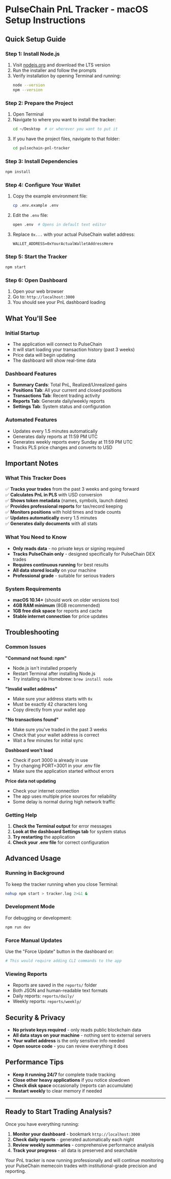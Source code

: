# PulseChain PnL Tracker - macOS Setup Instructions

## Quick Setup Guide

### Step 1: Install Node.js
1. Visit [nodejs.org](https://nodejs.org/) and download the LTS version
2. Run the installer and follow the prompts
3. Verify installation by opening Terminal and running:
   ```bash
   node --version
   npm --version
   ```

### Step 2: Prepare the Project
1. Open Terminal
2. Navigate to where you want to install the tracker:
   ```bash
   cd ~/Desktop  # or wherever you want to put it
   ```
3. If you have the project files, navigate to that folder:
   ```bash
   cd pulsechain-pnl-tracker
   ```

### Step 3: Install Dependencies
```bash
npm install
```

### Step 4: Configure Your Wallet
1. Copy the example environment file:
   ```bash
   cp .env.example .env
   ```
2. Edit the `.env` file:
   ```bash
   open .env  # Opens in default text editor
   ```
3. Replace `0x...` with your actual PulseChain wallet address:
   ```
   WALLET_ADDRESS=0xYourActualWalletAddressHere
   ```

### Step 5: Start the Tracker
```bash
npm start
```

### Step 6: Open Dashboard
1. Open your web browser
2. Go to: `http://localhost:3000`
3. You should see your PnL dashboard loading

## What You'll See

### Initial Startup
- The application will connect to PulseChain
- It will start loading your transaction history (past 3 weeks)
- Price data will begin updating
- The dashboard will show real-time data

### Dashboard Features
- **Summary Cards**: Total PnL, Realized/Unrealized gains
- **Positions Tab**: All your current and closed positions
- **Transactions Tab**: Recent trading activity
- **Reports Tab**: Generate daily/weekly reports
- **Settings Tab**: System status and configuration

### Automated Features
- Updates every 1.5 minutes automatically
- Generates daily reports at 11:59 PM UTC
- Generates weekly reports every Sunday at 11:59 PM UTC
- Tracks PLS price changes and converts to USD

## Important Notes

### What This Tracker Does
✅ **Tracks your trades** from the past 3 weeks and going forward  
✅ **Calculates PnL in PLS** with USD conversion  
✅ **Shows token metadata** (names, symbols, launch dates)  
✅ **Provides professional reports** for tax/record keeping  
✅ **Monitors positions** with hold times and trade counts  
✅ **Updates automatically** every 1.5 minutes  
✅ **Generates daily documents** with all stats  

### What You Need to Know
- **Only reads data** - no private keys or signing required
- **Tracks PulseChain only** - designed specifically for PulseChain DEX trades
- **Requires continuous running** for best results
- **All data stored locally** on your machine
- **Professional grade** - suitable for serious traders

### System Requirements
- **macOS 10.14+** (should work on older versions too)
- **4GB RAM minimum** (8GB recommended)
- **1GB free disk space** for reports and cache
- **Stable internet connection** for price updates

## Troubleshooting

### Common Issues

**"Command not found: npm"**
- Node.js isn't installed properly
- Restart Terminal after installing Node.js
- Try installing via Homebrew: `brew install node`

**"Invalid wallet address"**
- Make sure your address starts with `0x`
- Must be exactly 42 characters long
- Copy directly from your wallet app

**"No transactions found"**
- Make sure you've traded in the past 3 weeks
- Check that your wallet address is correct
- Wait a few minutes for initial sync

**Dashboard won't load**
- Check if port 3000 is already in use
- Try changing PORT=3001 in your .env file
- Make sure the application started without errors

**Price data not updating**
- Check your internet connection
- The app uses multiple price sources for reliability
- Some delay is normal during high network traffic

### Getting Help

1. **Check the Terminal output** for error messages
2. **Look at the dashboard Settings tab** for system status
3. **Try restarting** the application
4. **Check your .env file** for correct configuration

## Advanced Usage

### Running in Background
To keep the tracker running when you close Terminal:
```bash
nohup npm start > tracker.log 2>&1 &
```

### Development Mode
For debugging or development:
```bash
npm run dev
```

### Force Manual Updates
Use the "Force Update" button in the dashboard or:
```bash
# This would require adding CLI commands to the app
```

### Viewing Reports
- Reports are saved in the `reports/` folder
- Both JSON and human-readable text formats
- Daily reports: `reports/daily/`
- Weekly reports: `reports/weekly/`

## Security & Privacy

- **No private keys required** - only reads public blockchain data
- **All data stays on your machine** - nothing sent to external servers
- **Your wallet address** is the only sensitive info needed
- **Open source code** - you can review everything it does

## Performance Tips

- **Keep it running 24/7** for complete trade tracking
- **Close other heavy applications** if you notice slowdown
- **Check disk space** occasionally (reports can accumulate)
- **Restart weekly** to clear memory if needed

---

## Ready to Start Trading Analysis?

Once you have everything running:

1. **Monitor your dashboard** - bookmark `http://localhost:3000`
2. **Check daily reports** - generated automatically each night
3. **Review weekly summaries** - comprehensive performance analysis
4. **Track your progress** - all data is preserved and searchable

Your PnL tracker is now running professionally and will continue monitoring your PulseChain memecoin trades with institutional-grade precision and reporting.